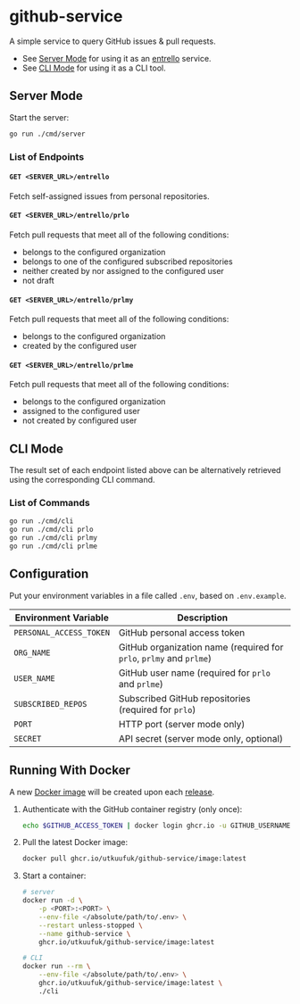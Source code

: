 # github-service
A simple service to query GitHub issues & pull requests.
* See [Server Mode](#server-mode) for using it as an [entrello](https://github.com/utkuufuk/entrello) service.
* See [CLI Mode](#cli-mode) for using it as a CLI tool.

## Server Mode
Start the server:
```sh
go run ./cmd/server
```

### List of Endpoints
#### `GET <SERVER_URL>/entrello`
Fetch self-assigned issues from personal repositories.

#### `GET <SERVER_URL>/entrello/prlo`
Fetch pull requests that meet all of the following conditions:
- belongs to the configured organization
- belongs to one of the configured subscribed repositories
- neither created by nor assigned to the configured user
- not draft

#### `GET <SERVER_URL>/entrello/prlmy`
Fetch pull requests that meet all of the following conditions:
- belongs to the configured organization
- created by the configured user

#### `GET <SERVER_URL>/entrello/prlme`
Fetch pull requests that meet all of the following conditions:
- belongs to the configured organization
- assigned to the configured user
- not created by configured user

## CLI Mode
The result set of each endpoint listed above can be alternatively retrieved using the corresponding CLI command.

### List of Commands
```sh
go run ./cmd/cli
go run ./cmd/cli prlo
go run ./cmd/cli prlmy
go run ./cmd/cli prlme
```

## Configuration
Put your environment variables in a file called `.env`, based on `.env.example`.

| Environment Variable | Description |
|-|-|
| `PERSONAL_ACCESS_TOKEN` | GitHub personal access token |
| `ORG_NAME` | GitHub organization name (required for `prlo`, `prlmy` and `prlme`) |
| `USER_NAME` | GitHub user name (required for `prlo` and `prlme`) |
| `SUBSCRIBED_REPOS` | Subscribed GitHub repositories (required for `prlo`) |
| `PORT` | HTTP port (server mode only) |
| `SECRET` | API secret (server mode only, optional) |


## Running With Docker
A new [Docker image](https://github.com/utkuufuk?tab=packages&repo_name=github-service) will be created upon each [release](https://github.com/utkuufuk/github-service/releases).

1. Authenticate with the GitHub container registry (only once):
    ```sh
    echo $GITHUB_ACCESS_TOKEN | docker login ghcr.io -u GITHUB_USERNAME --password-stdin
    ```

2. Pull the latest Docker image:
    ```sh
    docker pull ghcr.io/utkuufuk/github-service/image:latest
    ```

3. Start a container:
    ```sh
    # server
    docker run -d \
        -p <PORT>:<PORT> \
        --env-file </absolute/path/to/.env> \
        --restart unless-stopped \
        --name github-service \
        ghcr.io/utkuufuk/github-service/image:latest

    # CLI
    docker run --rm \
        --env-file </absolute/path/to/.env> \
        ghcr.io/utkuufuk/github-service/image:latest \
        ./cli
    ```

